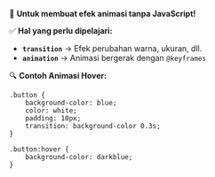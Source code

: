 🔹 **Untuk membuat efek animasi tanpa JavaScript!**

✅ **Hal yang perlu dipelajari:**

* **`transition`** → Efek perubahan warna, ukuran, dll.
* **`animation`** → Animasi bergerak dengan `@keyframes`

🔍 **Contoh Animasi Hover:**

```
.button {
    background-color: blue;
    color: white;
    padding: 10px;
    transition: background-color 0.3s;
}

.button:hover {
    background-color: darkblue;
}

```
